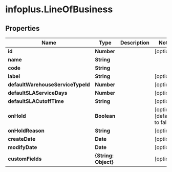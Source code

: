 # infoplus.LineOfBusiness

## Properties
Name | Type | Description | Notes
------------ | ------------- | ------------- | -------------
**id** | **Number** |  | [optional] 
**name** | **String** |  | 
**code** | **String** |  | 
**label** | **String** |  | [optional] 
**defaultWarehouseServiceTypeId** | **Number** |  | [optional] 
**defaultSLAServiceDays** | **Number** |  | [optional] 
**defaultSLACutoffTime** | **String** |  | [optional] 
**onHold** | **Boolean** |  | [optional] [default to false]
**onHoldReason** | **String** |  | [optional] 
**createDate** | **Date** |  | [optional] 
**modifyDate** | **Date** |  | [optional] 
**customFields** | **{String: Object}** |  | [optional] 


